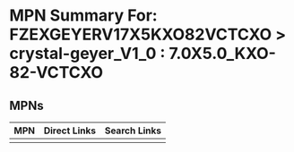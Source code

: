 



# MPN Summary For: FZEXGEYERV17X5KXO82VCTCXO > crystal-geyer_V1_0 : 7.0X5.0_KXO-82-VCTCXO

## MPNs
  

|MPN|Direct Links|Search Links|
| :--- | :--- | :--- |
||||
